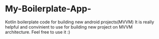 # My-Boilerplate-App-
Kotlin boilerplate code for building new android projects(MVVM)
It is really helpful and convinient to use for building new project on MVVM architecture. Feel free to use it :) 
